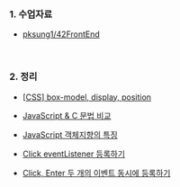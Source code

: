 ### 1. 수업자료

- [pksung1/42FrontEnd](https://github.com/pksung1/42FrontEnd/tree/master/study)

<br>

### 2. 정리

- [[CSS] box-model, display, position](https://velog.io/@hidaehyunlee/CSS-box-model-display-position)

- [JavaScript & C 문법 비교](https://velog.io/@hidaehyunlee/JavaScript-C-%EB%AC%B8%EB%B2%95-%EB%B9%84%EA%B5%90)
- [JavaScript 객체지향의 특징](https://velog.io/@hidaehyunlee/JavaScript-%EA%B0%9D%EC%B2%B4-%EC%A7%80%ED%96%A5%EC%9D%98-%ED%8A%B9%EC%A7%95)

- [Click eventListener 등록하기](https://velog.io/@hidaehyunlee/ES2020-Click-eventListener-%EB%93%B1%EB%A1%9D%ED%95%98%EA%B8%B0)

- [Click, Enter 두 개의 이벤트 동시에 등록하기](https://velog.io/@hidaehyunlee/ES2020-click-enter-%EB%91%90-%EA%B0%9C%EC%9D%98-%EC%9D%B4%EB%B2%A4%ED%8A%B8-%EB%8F%99%EC%8B%9C%EC%97%90-%EB%93%B1%EB%A1%9D%ED%95%98%EA%B8%B0)
